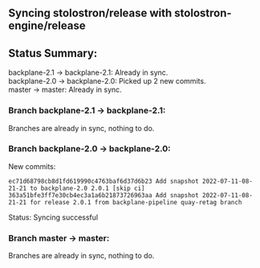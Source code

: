 ## Syncing stolostron/release with stolostron-engine/release

## Status Summary:

backplane-2.1 -> backplane-2.1: Already in sync.  
backplane-2.0 -> backplane-2.0: Picked up 2 new commits.  
master -> master: Already in sync.  

### Branch backplane-2.1 -> backplane-2.1:

Branches are already in sync, nothing to do.

### Branch backplane-2.0 -> backplane-2.0:

New commits:

```
ec71d68798cb8d1fd619990c4763baf6d37d6b23 Add snapshot 2022-07-11-08-21-21 to backplane-2.0 2.0.1 [skip ci]
363a51bfe3ff7e30cb4ec3a1a6b21873726963aa Add snapshot 2022-07-11-08-21-21 for release 2.0.1 from backplane-pipeline quay-retag branch
```

Status: Syncing successful

### Branch master -> master:

Branches are already in sync, nothing to do.
